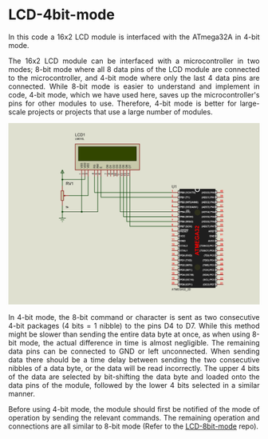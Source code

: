 # LCD-4bit-mode
<p align="justify">In this code a 16x2 LCD module is interfaced with the ATmega32A in 4-bit mode.</p>

<p align="justify">The 16x2 LCD module can be interfaced with a microcontroller in two modes; 8-bit mode where all 8 data pins of the LCD module are connected to the 
microcontroller, and 4-bit mode where only the last 4 data pins are connected. While 8-bit mode is easier to understand and implement in code, 4-bit mode, which we have used here, 
saves up the microcontroller's pins for other modules to use. Therefore, 4-bit mode is better for large-scale projects or projects that use a large number of modules.</p>

![Circuit diagram](https://github.com/asitha-navaratne/LCD-4bit-mode/blob/master/LCD_4bit_mode.jpg?raw=true)

<p align="justify">In 4-bit mode, the 8-bit command or character is sent as two consecutive 4-bit packages (4 bits = 1 nibble) to the pins D4 to D7. While this method might be 
slower than sending the entire data byte at once, as when using 8-bit mode, the actual difference in time is almost negligible. The remaining data pins can be connected to GND or 
left unconnected. When sending data there should be a time delay between sending the two consecutive nibbles of a data byte, or the data will be read incorrectly. The upper 4 bits of the data are selected by bit-shifting the data byte and loaded onto the data pins of the module, followed by the lower 4 bits selected in a similar manner.</p>

<p align="justify">Before using 4-bit mode, the module should first be notified of the mode of operation by sending the relevant commands. The remaining operation and connections are all similar to 8-bit mode (Refer to the <a href="https://github.com/asitha-navaratne/LCD-8bit-mode">LCD-8bit-mode</a> repo).</p>
